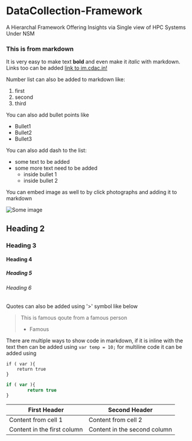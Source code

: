 # DataCollection-Framework
A Hierarchal Framework Offering Insights via Single view of HPC Systems Under NSM
### This is from markdown ###


It is very easy to make text **bold** and even make it *italic* with markdown.
Links too can be added [link to im.cdac.in!](https://im.cdac.in)

Number list can also be added to markdown like:

1. first
2. second
3. third

You can also add bullet points like

* Bullet1
* Bullet2
* Bullet3

You can also add dash to the list:

-  some text to be added
-  some more text need to be added
    - inside bullet 1
    - inside bullet 2

You can embed image as well to by click photographs and adding it to markdown

![Some image](https://octodex.github.com/images/yaktocat.png)


## Heading 2 ##
### Heading 3 ###
#### Heading 4 ####
##### Heading 5 #####
###### Heading 6 ######


Quotes can also be added using '>' symbol like below
> This is famous qoute from a famous person 
> - Famous


There are multiple ways to show code in markdown, if it is inline with the text
then can be added using `var temp = 10;` 
for multiline code it can be added using
  
    if ( var ){
        return true
    }
    
``` javascript  
if ( var ){
        return true
}
```


First Header | Second Header
------------ | -------------
Content from cell 1 | Content from cell 2
Content in the first column | Content in the second column
    
    
    
    
